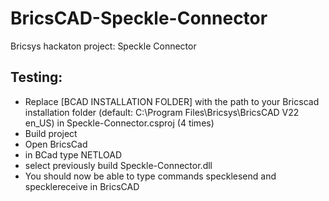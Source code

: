# BricsCAD-Speckle-Connector
Bricsys hackaton project: Speckle Connector

## Testing: 
- Replace [BCAD INSTALLATION FOLDER] with the path to your Bricscad installation folder (default: C:\Program Files\Bricsys\BricsCAD V22 en_US) in Speckle-Connector.csproj (4 times)
- Build project
- Open BricsCad
- in BCad type NETLOAD
- select previously build Speckle-Connector.dll
- You should now be able to type commands specklesend and specklereceive in BricsCAD

